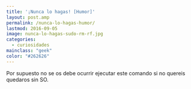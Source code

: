 ```yaml
---
title: '¡Nunca lo hagas! [Humor]'
layout: post.amp
permalink: /nunca-lo-hagas-humor/
lastmod: 2016-09-05
image: nunca-lo-hagas-sudo-rm-rf.jpg
categories:
  - curiosidades
mainclass: "geek"
color: "#262626"
---
```


<figure>
	<amp-img on="tap:lightbox1" role="button" tabindex="0" layout="responsive"  height="318" width="350" src="/img/nunca-lo-hagas-sudo-rm-rf.jpg"></amp-img>
</figure>

Por supuesto no se os debe ocurrir ejecutar este comando si no quereis quedaros sin SO.

<!--more-->
